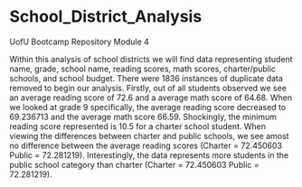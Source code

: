 # School_District_Analysis
UofU Bootcamp Repository Module 4

Within this analysis of school districts we will find data representing student name, grade, school name, reading scores, math scores, charter/public schools, and school budget. There were 1836 instances of duplicate data removed to begin our analysis. Firstly, out of all students observed we see an average reading score of 72.6 and a average math score of 64.68. When we looked at grade 9 specifically, the average reading score decreased to 69.236713 and the average math score 66.59. Shockingly, the minimum reading score represented is 10.5 for a charter school student. When viewing the differences between charter and public schools, we see amost no difference between the average reading scores (Charter = 72.450603 Public = 72.281219). Interestingly, the data represents more students in the public school category than charter (Charter = 72.450603 Public = 72.281219).
